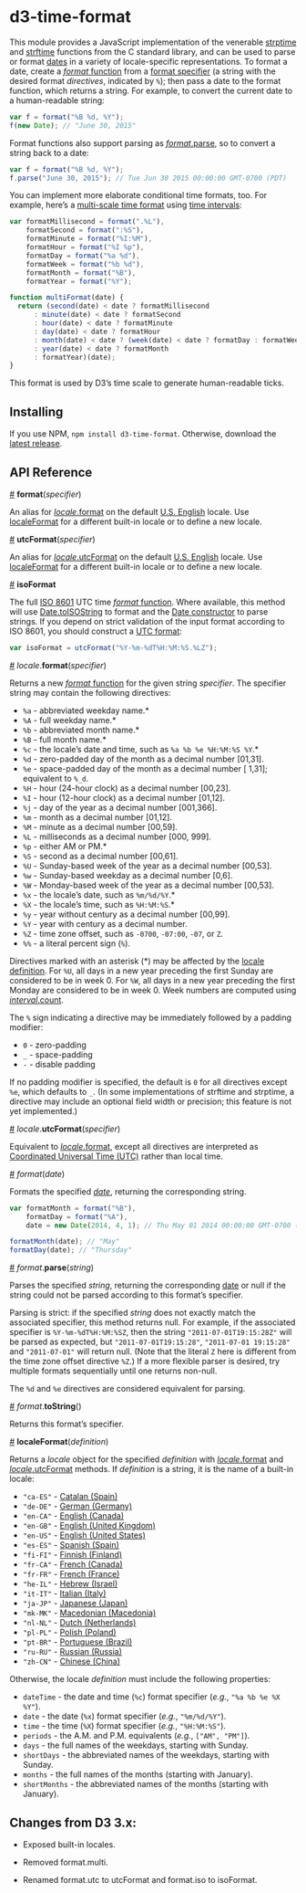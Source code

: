 # d3-time-format

This module provides a JavaScript implementation of the venerable [strptime](http://pubs.opengroup.org/onlinepubs/009695399/functions/strptime.html) and [strftime](http://pubs.opengroup.org/onlinepubs/007908799/xsh/strftime.html) functions from the C standard library, and can be used to parse or format [dates](https://developer.mozilla.org/en-US/docs/Web/JavaScript/Reference/Global_Objects/Date) in a variety of locale-specific representations. To format a date, create a [*format* function](#_format) from a [format specifier](#locale_format) (a string with the desired format *directives*, indicated by `%`); then pass a date to the format function, which returns a string. For example, to convert the current date to a human-readable string:

```js
var f = format("%B %d, %Y");
f(new Date); // "June 30, 2015"
```

Format functions also support parsing as [*format*.parse](#format_parse), so to convert a string back to a date:

```js
var f = format("%B %d, %Y");
f.parse("June 30, 2015"); // Tue Jun 30 2015 00:00:00 GMT-0700 (PDT)
```

You can implement more elaborate conditional time formats, too. For example, here’s a [multi-scale time format](http://bl.ocks.org/mbostock/4149176) using [time intervals](https://github.com/d3/d3-time):

```js
var formatMillisecond = format(".%L"),
    formatSecond = format(":%S"),
    formatMinute = format("%I:%M"),
    formatHour = format("%I %p"),
    formatDay = format("%a %d"),
    formatWeek = format("%b %d"),
    formatMonth = format("%B"),
    formatYear = format("%Y");

function multiFormat(date) {
  return (second(date) < date ? formatMillisecond
      : minute(date) < date ? formatSecond
      : hour(date) < date ? formatMinute
      : day(date) < date ? formatHour
      : month(date) < date ? (week(date) < date ? formatDay : formatWeek)
      : year(date) < date ? formatMonth
      : formatYear)(date);
}
```

This format is used by D3’s time scale to generate human-readable ticks.

## Installing

If you use NPM, `npm install d3-time-format`. Otherwise, download the [latest release](https://github.com/d3/d3-time-format/releases/latest).

## API Reference

<a name="format" href="#format">#</a> <b>format</b>(<i>specifier</i>)

An alias for [*locale*.format](#locale_format) on the default [U.S. English](https://github.com/d3/d3-time-format/tree/master/src/locale/en-US.js) locale. Use [localeFormat](#localeFormat) for a different built-in locale or to define a new locale.

<a name="utcFormat" href="#utcFormat">#</a> <b>utcFormat</b>(<i>specifier</i>)

An alias for [*locale*.utcFormat](#locale_utcFormat) on the default [U.S. English](https://github.com/d3/d3-time-format/tree/master/src/locale/en-US.js) locale. Use [localeFormat](#localeFormat) for a different built-in locale or to define a new locale.

<a name="isoFormat" href="#isoFormat">#</a> <b>isoFormat</b>

The full [ISO 8601](https://en.wikipedia.org/wiki/ISO_8601) UTC time [*format* function](#_format). Where available, this method will use [Date.toISOString](https://developer.mozilla.org/en-US/docs/JavaScript/Reference/Global_Objects/Date/toISOString) to format and the [Date constructor](https://developer.mozilla.org/en-US/docs/JavaScript/Reference/Global_Objects/Date) to parse strings. If you depend on strict validation of the input format according to ISO 8601, you should construct a [UTC format](#utcFormat):

```js
var isoFormat = utcFormat("%Y-%m-%dT%H:%M:%S.%LZ");
```

<a name="locale_format" href="#locale_format">#</a> <i>locale</i>.<b>format</b>(<i>specifier</i>)

Returns a new [*format* function](#_format) for the given string *specifier*. The specifier string may contain the following directives:

* `%a` - abbreviated weekday name.*
* `%A` - full weekday name.*
* `%b` - abbreviated month name.*
* `%B` - full month name.*
* `%c` - the locale’s date and time, such as `%a %b %e %H:%M:%S %Y`.*
* `%d` - zero-padded day of the month as a decimal number [01,31].
* `%e` - space-padded day of the month as a decimal number [ 1,31]; equivalent to `%_d`.
* `%H` - hour (24-hour clock) as a decimal number [00,23].
* `%I` - hour (12-hour clock) as a decimal number [01,12].
* `%j` - day of the year as a decimal number [001,366].
* `%m` - month as a decimal number [01,12].
* `%M` - minute as a decimal number [00,59].
* `%L` - milliseconds as a decimal number [000, 999].
* `%p` - either AM or PM.*
* `%S` - second as a decimal number [00,61].
* `%U` - Sunday-based week of the year as a decimal number [00,53].
* `%w` - Sunday-based weekday as a decimal number [0,6].
* `%W` - Monday-based week of the year as a decimal number [00,53].
* `%x` - the locale’s date, such as `%m/%d/%Y`.*
* `%X` - the locale’s time, such as `%H:%M:%S`.*
* `%y` - year without century as a decimal number [00,99].
* `%Y` - year with century as a decimal number.
* `%Z` - time zone offset, such as `-0700`, `-07:00`, `-07`, or `Z`.
* `%%` - a literal percent sign (`%`).

Directives marked with an asterisk (*) may be affected by the [locale definition](#localeFormat). For `%U`, all days in a new year preceding the first Sunday are considered to be in week 0. For `%W`, all days in a new year preceding the first Monday are considered to be in week 0. Week numbers are computed using [*interval*.count](https://github.com/d3/d3-time#interval_count).

The `%` sign indicating a directive may be immediately followed by a padding modifier:

* `0` - zero-padding
* `_` - space-padding
* `-` - disable padding

If no padding modifier is specified, the default is `0` for all directives except `%e`, which defaults to `_`. (In some implementations of strftime and strptime, a directive may include an optional field width or precision; this feature is not yet implemented.)

<a name="locale_utcFormat" href="#locale_utcFormat">#</a> <i>locale</i>.<b>utcFormat</b>(<i>specifier</i>)

Equivalent to [*locale*.format](#locale_format), except all directives are interpreted as [Coordinated Universal Time (UTC)](https://en.wikipedia.org/wiki/Coordinated_Universal_Time) rather than local time.

<a name="_format" href="#_format">#</a> <i>format</i>(<i>date</i>)

Formats the specified *[date](https://developer.mozilla.org/en/JavaScript/Reference/Global_Objects/Date)*, returning the corresponding string.

```javascript
var formatMonth = format("%B"),
    formatDay = format("%A"),
    date = new Date(2014, 4, 1); // Thu May 01 2014 00:00:00 GMT-0700 (PDT)

formatMonth(date); // "May"
formatDay(date); // "Thursday"
```

<a name="format_parse" href="#format_parse">#</a> <i>format</i>.<b>parse</b>(<i>string</i>)

Parses the specified *string*, returning the corresponding [date](https://developer.mozilla.org/en/JavaScript/Reference/Global_Objects/Date) or null if the string could not be parsed according to this format’s specifier.

Parsing is strict: if the specified <i>string</i> does not exactly match the associated specifier, this method returns null. For example, if the associated specifier is `%Y-%m-%dT%H:%M:%SZ`, then the string `"2011-07-01T19:15:28Z"` will be parsed as expected, but `"2011-07-01T19:15:28"`, `"2011-07-01 19:15:28"` and `"2011-07-01"` will return null. (Note that the literal `Z` here is different from the time zone offset directive `%Z`.) If a more flexible parser is desired, try multiple formats sequentially until one returns non-null.

The `%d` and `%e` directives are considered equivalent for parsing.

<a name="format_toString" href="#format_toString">#</a> <i>format</i>.<b>toString</b>()

Returns this format’s specifier.

<a name="localeFormat" href="#localeFormat">#</a> <b>localeFormat</b>(<i>definition</i>)

Returns a *locale* object for the specified *definition* with [*locale*.format](#locale_format) and [*locale*.utcFormat](#locale_utcFormat) methods. If *definition* is a string, it is the name of a built-in locale:

* `"ca-ES"` - [Catalan (Spain)](https://github.com/d3/d3-time-format/tree/master/src/locale/ca-ES.js)
* `"de-DE"` - [German (Germany)](https://github.com/d3/d3-time-format/tree/master/src/locale/de-DE.js)
* `"en-CA"` - [English (Canada)](https://github.com/d3/d3-time-format/tree/master/src/locale/en-CA.js)
* `"en-GB"` - [English (United Kingdom)](https://github.com/d3/d3-time-format/tree/master/src/locale/en-GB.js)
* `"en-US"` - [English (United States)](https://github.com/d3/d3-time-format/tree/master/src/locale/en-US.js)
* `"es-ES"` - [Spanish (Spain)](https://github.com/d3/d3-time-format/tree/master/src/locale/es-ES.js)
* `"fi-FI"` - [Finnish (Finland)](https://github.com/d3/d3-time-format/tree/master/src/locale/fi-FI.js)
* `"fr-CA"` - [French (Canada)](https://github.com/d3/d3-time-format/tree/master/src/locale/fr-CA.js)
* `"fr-FR"` - [French (France)](https://github.com/d3/d3-time-format/tree/master/src/locale/fr-FR.js)
* `"he-IL"` - [Hebrew (Israel)](https://github.com/d3/d3-time-format/tree/master/src/locale/he-IL.js)
* `"it-IT"` - [Italian (Italy)](https://github.com/d3/d3-time-format/tree/master/src/locale/it-IT.js)
* `"ja-JP"` - [Japanese (Japan)](https://github.com/d3/d3-time-format/tree/master/src/locale/ja-JP.js)
* `"mk-MK"` - [Macedonian (Macedonia)](https://github.com/d3/d3-time-format/tree/master/src/locale/mk-MK.js)
* `"nl-NL"` - [Dutch (Netherlands)](https://github.com/d3/d3-time-format/tree/master/src/locale/nl-NL.js)
* `"pl-PL"` - [Polish (Poland)](https://github.com/d3/d3-time-format/tree/master/src/locale/pl-PL.js)
* `"pt-BR"` - [Portuguese (Brazil)](https://github.com/d3/d3-time-format/tree/master/src/locale/pt-BR.js)
* `"ru-RU"` - [Russian (Russia)](https://github.com/d3/d3-time-format/tree/master/src/locale/ru-RU.js)
* `"zh-CN"` - [Chinese (China)](https://github.com/d3/d3-time-format/tree/master/src/locale/zh-CN.js)

Otherwise, the locale *definition* must include the following properties:

* `dateTime` - the date and time (`%c`) format specifier (<i>e.g.</i>, `"%a %b %e %X %Y"`).
* `date` - the date (`%x`) format specifier (<i>e.g.</i>, `"%m/%d/%Y"`).
* `time` - the time (`%X`) format specifier (<i>e.g.</i>, `"%H:%M:%S"`).
* `periods` - the A.M. and P.M. equivalents (<i>e.g.</i>, `["AM", "PM"]`).
* `days` - the full names of the weekdays, starting with Sunday.
* `shortDays` - the abbreviated names of the weekdays, starting with Sunday.
* `months` - the full names of the months (starting with January).
* `shortMonths` - the abbreviated names of the months (starting with January).

## Changes from D3 3.x:

* Exposed built-in locales.

* Removed format.multi.

* Renamed format.utc to utcFormat and format.iso to isoFormat.
